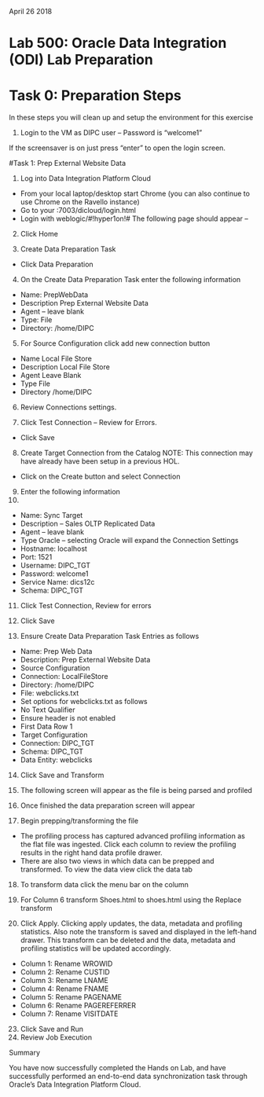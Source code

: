 April 26 2018

# Lab 500: Oracle Data Integration (ODI)  Lab Preparation

# Task 0: Preparation Steps 

In these steps you will clean up and setup the environment for this exercise 

1. Login to the VM as DIPC user – Password is “welcome1” 
  
 
If the screensaver is on just press “enter” to open the login screen. 
 
 
#Task 1: Prep External Website Data  
 
1.	Log into Data Integration Platform Cloud 
- From your local laptop/desktop start Chrome (you can also continue to use Chrome on the Ravello instance) 
- Go to your <Ravello Instance hostname>:7003/dicloud/login.html 
- Login with weblogic/#!hyper1on!# 
The following page should appear – 
  
 
2.	Click Home 

3.	Create Data Preparation Task 
- Click Data Preparation 

 
4.	On the Create Data Preparation Task enter the following information 
 
- Name: PrepWebData 
- Description  Prep External Website Data  
- Agent – leave blank 
- Type: File 
- Directory: /home/DIPC 

5. For Source Configuration click add new connection button
- Name Local File Store
- Description Local File Store
- Agent Leave Blank
- Type File
- Directory /home/DIPC

6.	Review Connections settings. 

7.	Click Test Connection – Review for Errors. 
- Click Save  

8.	Create Target Connection from the Catalog 
NOTE: This connection may have already have been setup in a previous HOL. 
- Click on the Create button and select Connection  
  
9.	Enter the following information  
10.  
- Name: Sync Target 
- Description – Sales OLTP Replicated Data 
- Agent – leave blank 
- Type Oracle – selecting Oracle will expand the Connection Settings 
- Hostname: localhost 
- Port: 1521 
- Username: DIPC_TGT 
- Password: welcome1 
- Service Name: dics12c 
- Schema: DIPC_TGT 
 	  
11.	Click Test Connection, Review for errors 

12.	Click Save 

13.	Ensure Create Data Preparation Task Entries as follows 
- Name: Prep Web Data 
- Description: Prep External Website Data 
- Source Configuration 
-  Connection: LocalFileStore 
-  Directory: /home/DIPC 
-  File: webclicks.txt 
- Set options for webclicks.txt as follows 
- No Text Qualifier 
- Ensure header is not enabled 
- First Data Row 1 
-  Target Configuration 
-  Connection: DIPC_TGT 
-  Schema: DIPC_TGT 
-  Data Entity: webclicks  
 
14.	Click Save and Transform 

15.	The following screen will appear as the file is being parsed and profiled 
 
16.	Once finished the data preparation screen will appear 
 
17.	Begin prepping/transforming the file 

- The profiling process has captured advanced profiling information as the flat file was ingested.  Click each column to review the profiling results in the right hand data profile drawer. 
- There are also two views in which data can be prepped and transformed. To view the data view click the data tab 
 
18.	To transform data click the menu bar on the column 
 
19.	For Column 6 transform Shoes.html to shoes.html using the Replace transform 
 
20.	Click Apply.  Clicking apply updates, the data, metadata and profiling statistics.  Also note the transform is saved and displayed in the left-hand drawer.  This transform can be deleted and the data, metadata and profiling statistics will be updated accordingly. 
 
- Column 1: Rename WROWID 
- Column 2: Rename CUSTID 
- Column 3: Rename LNAME 
- Column 4: Rename FNAME 
- Column 5: Rename PAGENAME 
- Column 6: Rename PAGEREFERRER 
- Column 7: Rename VISITDATE 
 
23.	Click Save and Run 
24.	Review Job Execution 
 
Summary 
 
You have now successfully completed the Hands on Lab, and have successfully performed an end-to-end data synchronization task through Oracle’s Data Integration Platform Cloud. 
